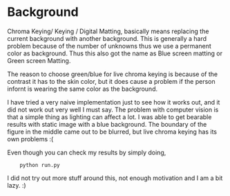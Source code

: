 Background
==========

Chroma Keying/ Keying / Digital Matting, basically means replacing  the current background with another background. This is generally a hard problem because of the number of unknowns thus we use a permanent color as background. Thus this also got the name as Blue screen matting or Green screen Matting.

The reason to choose green/blue for live chroma keying is because of the contrast it has to the skin color, but it does cause a problem if the person infornt is wearing the same color as the background. 

I have tried a very naive implementation just to see how it works out, and it did not work out very well I must say. The problem with computer vision is that a simple thing as lighting can affect  a lot. I was able to get bearable results with static image with a blue background. The boundary of the figure in the middle came out to be blurred, but live chroma keying has its own problems :(

Even though you can check my results by simply doing,

        python run.py
        

I did not try out more stuff around this, not enough motivation and I am a bit lazy. :)